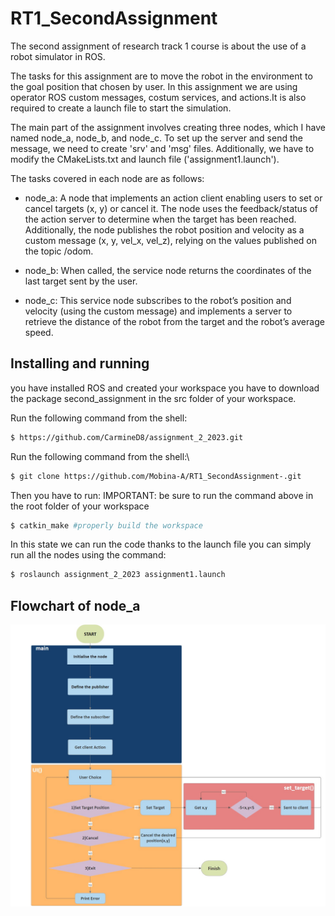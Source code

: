 # RT1_SecondAssignment
The second assignment of research track 1 course is about the use of a robot simulator in ROS. 

The tasks for this assignment are to move the robot in the environment to the goal position that chosen by user.
In this assignment we are using operator ROS custom messages, costum services, and actions.It is also required to create a launch file to start the simulation.

The main part of the assignment involves creating three nodes, which I have named node_a, node_b, and node_c. To set up the server and send the message, we need to create 'srv' and 'msg' files. Additionally, we have to modify the CMakeLists.txt and launch file ('assignment1.launch').

The tasks covered in each node are as follows:

* node_a: A node that implements an action client enabling users to set or cancel targets (x, y) or cancel it. The node uses the feedback/status of the action server to determine when the target has been reached. Additionally, the node publishes the robot position and velocity as a custom message (x, y, vel_x, vel_z), relying on the values published on the topic /odom.

* node_b: When called, the service node returns the coordinates of the last target sent by the user.

* node_c: This service node subscribes to the robot’s position and velocity (using the custom message) and implements a server to retrieve the distance of the robot from the target and the robot’s average speed.

Installing and running
----------------------
you have installed ROS and created your workspace you have to download the package second_assignment in the src folder of your workspace.

Run the following command from the shell:
```bash
$ https://github.com/CarmineD8/assignment_2_2023.git
```
Run the following command from the shell:\
```bash
$ git clone https://github.com/Mobina-A/RT1_SecondAssignment-.git
```
Then you have to run:
IMPORTANT: be sure to run the command above in the root folder of your workspace
```bash
$ catkin_make #properly build the workspace
```
In this state we can run the code thanks to the launch file you can simply run all the nodes using the command:
```bash
$ roslaunch assignment_2_2023 assignment1.launch
```

Flowchart of node_a
----------------------
![Tux, the Linux mascot](/FlowChart.jpg)
